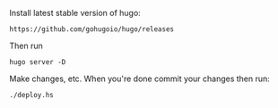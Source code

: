 Install latest stable version of hugo:

    https://github.com/gohugoio/hugo/releases

Then run

    hugo server -D

Make changes, etc. When you're done commit your changes then run:

    ./deploy.hs

